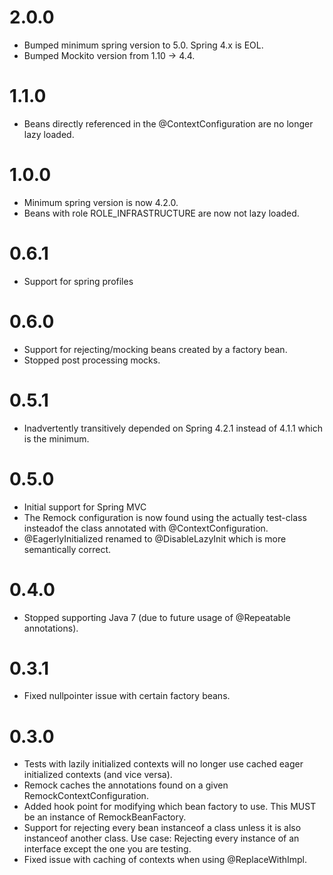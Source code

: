 # 2.0.0
* Bumped minimum spring version to 5.0. Spring 4.x is EOL.
* Bumped Mockito version from 1.10 -> 4.4.

# 1.1.0
* Beans directly referenced in the @ContextConfiguration are no longer lazy loaded. 

# 1.0.0
* Minimum spring version is now 4.2.0.
* Beans with role ROLE_INFRASTRUCTURE are now not lazy loaded.

# 0.6.1
* Support for spring profiles

# 0.6.0
* Support for rejecting/mocking beans created by a factory bean.
* Stopped post processing mocks.

# 0.5.1
* Inadvertently transitively depended on Spring 4.2.1 instead of 4.1.1 which is the minimum.

# 0.5.0
* Initial support for Spring MVC
* The Remock configuration is now found using the actually test-class insteadof the class annotated with
  @ContextConfiguration.
* @EagerlyInitialized renamed to @DisableLazyInit which is more semantically correct.

# 0.4.0
* Stopped supporting Java 7 (due to future usage of @Repeatable annotations).

# 0.3.1
* Fixed nullpointer issue with certain factory beans.

# 0.3.0
* Tests with lazily initialized contexts will no longer use cached eager initialized contexts (and vice versa).
* Remock caches the annotations found on a given RemockContextConfiguration.
* Added hook point for modifying which bean factory to use. This MUST be an instance of RemockBeanFactory.
* Support for rejecting every bean instanceof a class unless it is also instanceof another class. Use case: Rejecting
  every instance of an interface except the one you are testing.
* Fixed issue with caching of contexts when using @ReplaceWithImpl.
